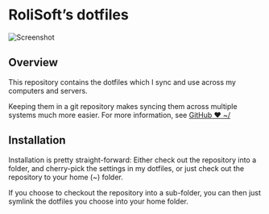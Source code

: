 # RoliSoft’s dotfiles

![Screenshot](https://i.imgur.com/TKiPm0r.png)

## Overview

This repository contains the dotfiles which I sync and use across my computers and servers.

Keeping them in a git repository makes syncing them across multiple systems much more easier. For more information, see [GitHub ❤ ~/](http://dotfiles.github.io/)

## Installation

Installation is pretty straight-forward: Either check out the repository into a folder, and cherry-pick the settings in my dotfiles, or just check out the repository to your home (~) folder.

If you choose to checkout the repository into a sub-folder, you can then just symlink the dotfiles you choose into your home folder.